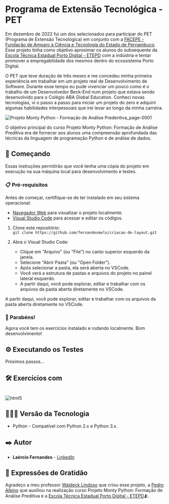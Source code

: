 # Programa de Extensão Tecnológica - PET

Em dezembro de 2022 fui um dos selecionados para participar do PET (Programa de Extensão Tecnológica) em conjunto com a [ FACEPE - Fundação de Amparo à Ciência e Tecnologia do Estado de Pernambuco](https://www.linkedin.com/company/funda-o-de-amparo-ci-ncia-e-tecnologia-do-estado-de-pernambuco-facepe-/). Esse projeto tinha como objetivo aproximar os alunos do subsequente da [Escola Técnica Estadual Porto Digital - ETEPD](https://www.linkedin.com/in/ete-porto-digital-0645021a2/) com a indústria e tentar promover a empregabilidade dos mesmos dentro do ecossistema Porto Digital.

O PET que teve duração de três meses e me concedeu minha primeira experiência em trabalhar em um projeto real de Desenvolvimento de Software. Durante esse tempo eu pude vivenciar um pouco como é o trabalho de um Desenvolvedor Beck-End num projeto que estava sendo desenvolvido para o Colégio ABA Global Education. Conheci novas tecnologias, vi o passo a passo para iniciar um projeto do zero e adquirir algumas habilidades interpessoais que irei levar ao longo da minha carreira.

![Projeto Monty Python - Formação de Análise Predentiva_page-0001](https://github.com/fernandesmelo/monty-python/assets/113717317/14ad682e-f10b-4bb6-b24d-9e5211be9c68)

O objetivo principal do curso Projeto Monty Python: Formação de Análise Preditiva era de fornecer aos alunos uma compreensão aprofundada das técnicas da linguagem de programação Python e de análise de dados.

## 🚀 Começando
Essas instruções permitirão que você tenha uma cópia do projeto em execução na sua máquina local para desenvolvimento e testes.

### 📋 Pré-requisitos

Antes de começar, certifique-se de ter instalado em seu sistema operacional:
* [Navegador Web](https://www.google.com/chrome/) para visualizar o projeto localmente.
* [Visual Studio Code](https://code.visualstudio.com/) para acessar e editar os códigos.

1. Clone este repositório:
   <br>
   ```git clone https://github.com/fernandesmelo/criacao-de-layout.git```

2. Abra o Visual Studio Code:
   * Clique em "Arquivo" (ou "File") no canto superior esquerdo da janela.
   * Selecione "Abrir Pasta" (ou "Open Folder").
   * Após selecionar a pasta, ela será aberta no VSCode.
   * Você verá a estrutura de pastas e arquivos do projeto no painel lateral esquerdo.
   * A partir daqui, você pode explorar, editar e trabalhar com os arquivos da pasta aberta diretamente no VSCode.
     
A partir daqui, você pode explorar, editar e trabalhar com os arquivos da pasta aberta diretamente no VSCode.

### 🎉 Parabéns!
Agora você tem os exercícios instalado e rodando localmente. Bom desenvolvimento!

## ⚙️ Executando os Testes

Próximos passos...

## 🛠️ Exercícios com

<div style="display: inline-block"><br/>
  <img align="center" alt="html5" src="https://img.shields.io/badge/Python-3776AB?style=for-the-badge&logo=python&logoColor=white" />
</div><br/>

## 👨🏽‍💻 Versão da Tecnologia

* Python - Compatível com Python 2.x e Python 3.x.

## ✒️ Autor

* **Laércio Fernandes** - [LinkedIn](https://www.linkedin.com/in/laercio-fernandes/)

## 🎁 Expressões de Gratidão

Agradeço a meu professor [Waldeck Lindoso](https://www.linkedin.com/in/waldeck-lindoso-jr-41a94840/) que criou esse projeto, a [Pedro Albino](https://www.linkedin.com/in/pedrohalbino/) que auxiliou na realização curso Projeto Monty Python: Formação de Análise Preditiva e a [Escola Técnica Estadual Porto Digital - ETEPD](https://www.linkedin.com/in/ete-porto-digital-0645021a2/)🫂.


